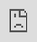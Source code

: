 ```yaml
---
layout: post
title: "오늘 한림예술고등학교를 졸업한 아이돌 스타들을 축하합니다!"
author: "undefined"
thumbnail: "https://www.allkpop.com/upload/2021/02/content/082121/thumb/1612837264-20210208-hanlim.jpg"
tags: 
---
```



![image](https://www.allkpop.com/upload/2021/02/content/082121/1612837264-20210208-hanlim.jpg)

2월 8일, 2002년 계열의 K-Pop 아이돌들이 서울 한림예술고등학교에서 졸업증명서를 받았습니다!

실제 3년차 졸업식은 2월 9일에 진행되었으며, 이 행사는 가정에 있는 가족들을 위해 온라인으로 방송되었다. 하지만, 2월 8일, 학교는 졸업에 대한 의견을 나누기 위해 언론 앞에 서게 될 학생들을 초청하여 그들의 수료증을 일찍 받도록 했다.

이날 유선호, CRAVITY의 형준, Drippin의 차준호, GSN의 르네상스, TOO의 웅기, 토요일의 유키, 디크런치의 정승 등 2002년 라인 K-Pop 아이돌들이 함께 졸업증명서(내일 새벽)를 받았다.

모두 축하합니다!


<div class="video_wrapper" style="padding-top: 56.25%;">
    <iframe width="100%" height="100%" src="https://www.youtube.com/embed/hvH7UxIF8Mk" frameborder="0" allow="accelerometer; autoplay; clipboard-write; encrypted-media; gyroscope; picture-in-picture" allowfullscreen="" style="position: absolute; top: 0px; left: 0px; width: 100%; height: 100%;"></iframe>
</div>



<div class="video_wrapper" style="padding-top: 56.25%;">
    <iframe width="100%" height="100%" src="https://www.youtube.com/embed/TGDptw1lZxc" frameborder="0" allow="accelerometer; autoplay; clipboard-write; encrypted-media; gyroscope; picture-in-picture" allowfullscreen="" style="position: absolute; top: 0px; left: 0px; width: 100%; height: 100%;"></iframe>
</div>



<div class="video_wrapper" style="padding-top: 56.25%;">
    <iframe width="100%" height="100%" src="https://www.youtube.com/embed/eOMcLEBMVEM" frameborder="0" allow="accelerometer; autoplay; clipboard-write; encrypted-media; gyroscope; picture-in-picture" allowfullscreen="" style="position: absolute; top: 0px; left: 0px; width: 100%; height: 100%;"></iframe>
</div>



<div class="video_wrapper" style="padding-top: 56.25%;">
    <iframe width="100%" height="100%" src="https://www.youtube.com/embed/XA2O8Fb-M7c" frameborder="0" allow="accelerometer; autoplay; clipboard-write; encrypted-media; gyroscope; picture-in-picture" allowfullscreen="" style="position: absolute; top: 0px; left: 0px; width: 100%; height: 100%;"></iframe>
</div>

